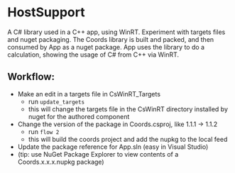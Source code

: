 # HostSupport
A C# library used in a C++ app, using WinRT. Experiment with targets files and nuget packaging.
The Coords library is built and packed, and then consumed by App as a nuget package. App uses the library to do a calculation, showing the usage of C# from C++ via WinRT.

## Workflow:
 * Make an edit in a targets file in CsWinRT_Targets
   - run `update_targets`
   - this will change the targets file in the CsWinRT directory installed by nuget for the authored component 
 * Change the version of the package in Coords.csproj, like 1.1.1 -> 1.1.2
   - run `flow 2` 
   - this will build the coords project and add the nupkg to the local feed
 * Update the package reference for App.sln (easy in Visual Studio)
 * (tip: use NuGet Package Explorer to view contents of a Coords.x.x.x.nupkg package)
